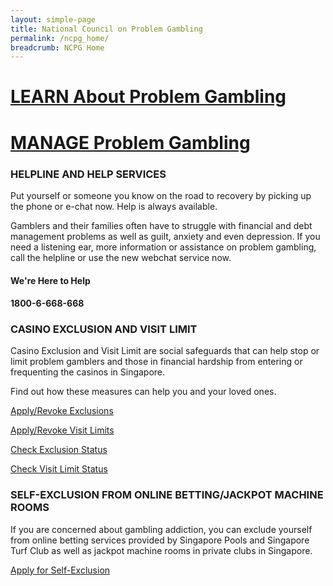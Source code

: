 ```yaml
---
layout: simple-page
title: National Council on Problem Gambling
permalink: /ncpg_home/
breadcrumb: NCPG Home
---
```


# [LEARN About Problem Gambling](https://www.ncpg.org.sg/en/Pages/LearnAboutProblemGambling.aspx)

# [MANAGE Problem Gambling](https://www.ncpg.org.sg/en/Pages/DealWithProblemGambling.aspx)


### HELPLINE AND HELP SERVICES
Put yourself or someone you know on the road to recovery by picking up the phone or e-chat now. Help is always available.

Gamblers and their families often have to struggle with financial and debt management problems as well as guilt, anxiety and even depression. If you need a listening ear, more information or assistance on problem gambling, call the helpline or use the new webchat service now.

#### **We're Here to Help**

#### **1800-6-668-668**



### CASINO EXCLUSION AND VISIT LIMIT
Casino Exclusion and Visit Limit are social safeguards that can help stop or limit problem gamblers and those in financial hardship from entering or frequenting the casinos in Singapore.

Find out how these measures can help you and your loved ones.

[Apply/Revoke Exclusions](https://www.ncpg.org.sg/en/Pages/DealWithProblemGambling.aspx?categ=2&article=10)

[Apply/Revoke Visit Limits](https://www.ncpg.org.sg/en/Pages/DealWithProblemGambling.aspx?categ=3&article=20)

[Check Exclusion Status](http://ces.ncpg.org.sg/CES/login.do?action=init&access=public)

[Check Visit Limit Status](https://icis-services.ncpg.org.sg/)



### SELF-EXCLUSION FROM ONLINE BETTING/JACKPOT MACHINE ROOMS
If you are concerned about gambling addiction, you can exclude yourself from online betting services provided by Singapore Pools and Singapore Turf Club as well as jackpot machine rooms in private clubs in Singapore.

[Apply for Self-Exclusion](https://www.ncpg.org.sg/en/Pages/DealWithProblemGambling.aspx?categ=4&article=41)

